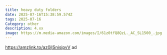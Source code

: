 ```yaml
---
title: heavy duty folders
date: 2025-07-16T15:38:59.574Z
tags: 2025-07-16
Category: other
description: 4.xx
image: https://m.media-amazon.com/images/I/61z0tfQ8QzL._AC_SL1500_.jpg
---
```

https://amzlink.to/az0jlSnisipvV ad